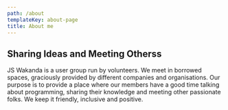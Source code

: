 ```yaml
---
path: /about
templateKey: about-page
title: About me
---
```


## Sharing Ideas and Meeting Otherss

JS Wakanda is a user group run by volunteers. We meet in borrowed spaces, graciously provided by different companies and organisations. Our purpose is to provide a place where our members have a good time talking about programming, sharing their knowledge and meeting other passionate folks. We keep it friendly, inclusive and positive.

